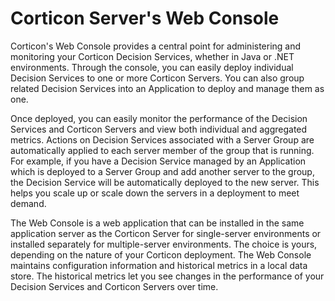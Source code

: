 # Corticon Server's Web Console

Corticon's Web Console provides a central point for administering and monitoring your Corticon Decision Services, whether in Java or .NET environments. Through the console, you can easily deploy individual Decision Services to one or more Corticon Servers. You can also group related Decision Services into an Application to deploy and manage them as one.

Once deployed, you can easily monitor the performance of the Decision Services and Corticon Servers and view both individual and aggregated metrics. Actions on Decision Services associated with a Server Group are automatically applied to each server member of the group that is running. For example, if you have a Decision Service managed by an Application which is deployed to a Server Group and add another server to the group, the Decision Service will be automatically deployed to the new server. This helps you scale up or scale down the servers in a deployment to meet demand.

The Web Console is a web application that can be installed in the same application server as the Corticon Server for single-server environments or installed separately for multiple-server environments. The choice is yours, depending on the nature of your Corticon deployment. The Web Console maintains configuration information and historical metrics in a local data store. The historical metrics let you see changes in the performance of your Decision Services and Corticon Servers over time.

##
